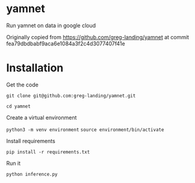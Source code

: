 # yamnet
Run yamnet on data in google cloud

Originally copied from https://github.com/greg-landing/yamnet at commit
fea79dbdbabf9aca6e1084a3f2c4d3077407f41e

# Installation

Get the code

`git clone git@github.com:greg-landing/yamnet.git`

`cd yamnet`


Create a virtual environment

`python3 -m venv environment`
`source environment/bin/activate`

Install requirements

`pip install -r requirements.txt`

Run it

`python inference.py`
